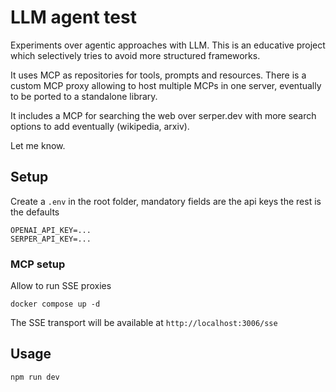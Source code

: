 # LLM agent test

Experiments over agentic approaches with LLM. This is an educative project which selectively tries to avoid more structured frameworks.

It uses MCP as repositories for tools, prompts and resources. There is a custom MCP proxy allowing to host multiple MCPs in one server, eventually to be ported to a standalone library.

It includes a MCP for searching the web over serper.dev with more search options to add eventually (wikipedia, arxiv).

Let me know.

## Setup 
Create a `.env` in the root folder, mandatory fields are the api keys the rest is the defaults

```
OPENAI_API_KEY=...
SERPER_API_KEY=...

```

### MCP setup

Allow to run SSE proxies 

`docker compose up -d`

The SSE transport will be available at `http://localhost:3006/sse`

## Usage

`npm run dev`

